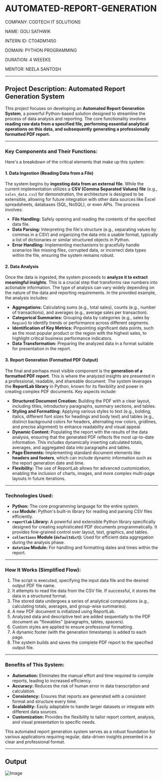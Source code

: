 # AUTOMATED-REPORT-GENERATION

COMPANY: CODTECH IT SOLUTIONS

NAME: GOLI SATHWIK

INTERN ID: CT04DM1450

DOMAIN: PYTHON PROGRAMMING

DURATION: 4 WEEEKS

MENTOR: NEELA SANTOSH

---

## Project Description: Automated Report Generation System

This project focuses on developing an **Automated Report Generation System**, a powerful Python-based solution designed to streamline the process of data analysis and reporting. The core functionality involves **reading raw data from a specified file, performing essential analytical operations on this data, and subsequently generating a professionally formatted PDF report.**

---

### Key Components and Their Functions:

Here's a breakdown of the critical elements that make up this system:

#### 1. Data Ingestion (Reading Data from a File)
The system begins by **ingesting data from an external file**. While the current implementation utilizes a **CSV (Comma Separated Values) file** (e.g., `sales_data.csv`) for demonstration, the architecture is designed to be extensible, allowing for future integration with other data sources like Excel spreadsheets, databases (SQL, NoSQL), or even APIs. The process involves:
* **File Handling:** Safely opening and reading the contents of the specified data file.
* **Data Parsing:** Interpreting the file's structure (e.g., separating values by commas in a CSV) and organizing the data into a usable format, typically a list of dictionaries or similar structured objects in Python.
* **Error Handling:** Implementing mechanisms to gracefully handle scenarios like missing files, corrupted data, or incorrect data types within the file, ensuring the system remains robust.

#### 2. Data Analysis
Once the data is ingested, the system proceeds to **analyze it to extract meaningful insights**. This is a crucial step that transforms raw numbers into actionable information. The type of analysis can vary widely depending on the nature of the data and reporting requirements. In the provided example, the analysis includes:
* **Aggregations:** Calculating sums (e.g., total sales), counts (e.g., number of transactions), and averages (e.g., average sales per transaction).
* **Categorical Summaries:** Grouping data by categories (e.g., sales by `Region`) to identify trends or performance across different segments.
* **Identification of Key Metrics:** Pinpointing significant data points, such as the most popular product or the region with the highest sales, to highlight critical business performance indicators.
* **Data Transformation:** Preparing the analyzed data in a format suitable for presentation in the report.

#### 3. Report Generation (Formatted PDF Output)
The final and perhaps most visible component is the **generation of a formatted PDF report**. This is where the analyzed insights are presented in a professional, readable, and shareable document. The system leverages the **ReportLab library** in Python, known for its flexibility and power in creating complex PDF documents. Key aspects include:
* **Structured Document Creation:** Building the PDF with a clear layout, including titles, introductory paragraphs, summary sections, and tables.
* **Styling and Formatting:** Applying various styles to text (e.g., bolding, italics, different font sizes for headings and body text) and tables (e.g., distinct background colors for headers, alternating row colors, gridlines, and precise alignment) to enhance readability and visual appeal.
* **Dynamic Content:** Populating the report with the results of the data analysis, ensuring that the generated PDF reflects the most up-to-date information. This includes dynamically inserting calculated totals, averages, and aggregated data into paragraphs and tables.
* **Page Elements:** Implementing standard document elements like **headers and footers**, which can include dynamic information such as the report generation date and time.
* **Flexibility:** The use of ReportLab allows for advanced customization, enabling the inclusion of charts, images, and more complex multi-page layouts in future iterations.

---

### Technologies Used:

* **Python:** The core programming language for the entire system.
* **`csv` Module:** Python's built-in library for reading and parsing CSV files efficiently.
* **`reportlab` Library:** A powerful and extensible Python library specifically designed for creating sophisticated PDF documents programmatically. It provides fine-grained control over layout, text, graphics, and tables.
* **`collections` Module (`defaultdict`):** Used for efficient data aggregation during the analysis phase.
* **`datetime` Module:** For handling and formatting dates and times within the report.

---

### How It Works (Simplified Flow):

1.  The script is executed, specifying the input data file and the desired output PDF file name.
2.  It attempts to read the data from the CSV file. If successful, it stores the data in a structured format.
3.  The stored data undergoes a series of analytical computations (e.g., calculating totals, averages, and group-wise summaries).
4.  A new PDF document is initialized using ReportLab.
5.  Analyzed data and descriptive text are added sequentially to the PDF document as "flowables" (paragraphs, tables, spacers).
6.  Custom styles are applied to ensure professional formatting.
7.  A dynamic footer (with the generation timestamp) is added to each page.
8.  The system builds and saves the complete PDF report to the specified output file.

---

### Benefits of This System:

* **Automation:** Eliminates the manual effort and time required to compile reports, leading to increased efficiency.
* **Accuracy:** Reduces the risk of human error in data transcription and calculation.
* **Consistency:** Ensures that reports are generated with a consistent format and structure every time.
* **Scalability:** Easily adaptable to handle larger datasets or integrate with different data sources.
* **Customization:** Provides the flexibility to tailor report content, analysis, and visual presentation to specific needs.

This automated report generation system serves as a robust foundation for various applications requiring regular, data-driven insights presented in a clear and professional format.

---

## Output

![Image](https://github.com/user-attachments/assets/79b6a78d-2ce3-467f-8533-b00dddde513c)

